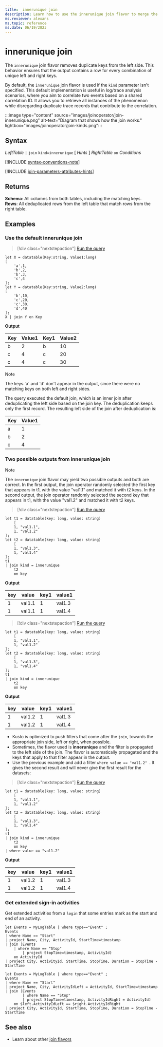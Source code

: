 ```yaml
---
title:  innerunique join
description: Learn how to use the innerunique join flavor to merge the rows of two tables. 
ms.reviewer: alexans
ms.topic: reference
ms.date: 06/19/2023
---
```


# innerunique join

The `innerunique` join flavor removes duplicate keys from the left side. This behavior ensures that the output contains a row for every combination of unique left and right keys.

By default, the `innerunique` join flavor is used if the `kind` parameter isn't specified. This default implementation is useful in log/trace analysis scenarios, where you aim to correlate two events based on a shared correlation ID. It allows you to retrieve all instances of the phenomenon while disregarding duplicate trace records that contribute to the correlation.

:::image type="content" source="images/joinoperator/join-innerunique.png" alt-text="Diagram that shows how the join works." lightbox="images/joinoperator/join-kinds.png":::

## Syntax

*LeftTable* `|` `join` `kind=innerunique` [ *Hints* ] *RightTable* `on` *Conditions*

[!INCLUDE [syntax-conventions-note](../../includes/syntax-conventions-note.md)]

[!INCLUDE [join-parameters-attributes-hints](../../includes/join-parameters-attributes-hints.md)]

## Returns

**Schema**: All columns from both tables, including the matching keys.  
**Rows**: All deduplicated rows from the left table that match rows from the right table.

## Examples

### Use the default innerunique join

> [!div class="nextstepaction"]
> <a href="https://dataexplorer.azure.com/clusters/help/databases/Samples?query=H4sIAAAAAAAAA8tJLVGIULBVSEksAcKknFQN79RKq+KSosy8dB2FsMSc0lRDq5z8vHRNrmguBSBQT1TXMdSBMJPUdYwQTGMoM1ldx4Qr1porB2h0JH6jjVCNBhpiaIAwxQiJbQxjpwBNNwAZH6FQo5CVn5kHtCM/TwFoNADeA/cxywAAAA==" target="_blank">Run the query</a>

```kusto
let X = datatable(Key:string, Value1:long)
[
    'a',1,
    'b',2,
    'b',3,
    'c',4
];
let Y = datatable(Key:string, Value2:long)
[
    'b',10,
    'c',20,
    'c',30,
    'd',40
];
X | join Y on Key
```

**Output**

|Key|Value1|Key1|Value2|
|---|---|---|---|
|b|2|b|10|
|c|4|c|20|
|c|4|c|30|

> [!NOTE]
> The keys 'a' and 'd' don't appear in the output, since there were no matching keys on both left and right sides.

The query executed the default join, which is an inner join after deduplicating the left side based on the join key. The deduplication keeps only the first record. The resulting left side of the join after deduplication is:

|Key |Value1
|---|---
|a |1
|b |2
|c |4

### Two possible outputs from innerunique join

> [!NOTE]
> The `innerunique` join flavor may yield two possible outputs and both are correct.
> In the first output, the join operator randomly selected the first key that appears in t1, with the value "val1.1" and matched it with t2 keys.
> In the second output, the join operator randomly selected the second key that appears in t1, with the value "val1.2" and matched it with t2 keys.

> [!div class="nextstepaction"]
> <a href="https://dataexplorer.azure.com/clusters/help/databases/Samples?query=H4sIAAAAAAAAA5WNQQvCMAyF7/0Vj54mFKHV08RfIh4mC6OupDjTwcAfb1aGoDcTSOC9vC+JBOJxRt+J9i1RM9LSImUeHOYuFWrxlCnysAMMtC51egertt976zbjIwWryvVk0goP/8F/WQfrvoXjBhdvXrjnyBgj9/okMtNUOD4K1YSEurIe0PIGa/tJfOgAAAA=" target="_blank">Run the query</a>

```kusto
let t1 = datatable(key: long, value: string)  
    [
    1, "val1.1",  
    1, "val1.2"  
];
let t2 = datatable(key: long, value: string)  
    [  
    1, "val1.3",
    1, "val1.4"  
];
t1
| join kind = innerunique
    t2
    on key
```

**Output**

|key|value|key1|value1|
|---|---|---|---|
|1|val1.1|1|val1.3|
|1|val1.1|1|val1.4|

> [!div class="nextstepaction"]
> <a href="https://dataexplorer.azure.com/clusters/help/databases/Samples?query=H4sIAAAAAAAAA5WNQQvCMAyF7/0Vj54mFKHV08RfIh4mC6OupDjTwcAfb1aGoDcTSOC9vC+JBOJxRt+J9i1RM9LSImUeHOYuFWrxlCnysAMMtC51egertt976zbjIwWryvVk0goP/8F/WQfFfyvHjS7evHDPkTFG7vVLZKapcHwUqgkJdWU9oOUNScAQaekAAAA=" target="_blank">Run the query</a>

```kusto
let t1 = datatable(key: long, value: string)  
    [
    1, "val1.1",  
    1, "val1.2"  
];
let t2 = datatable(key: long, value: string)  
    [  
    1, "val1.3", 
    1, "val1.4"  
];
t1
| join kind = innerunique
    t2
    on key
```

**Output**

|key|value|key1|value1|
|---|---|---|---|
|1|val1.2|1|val1.3|
|1|val1.2|1|val1.4|

* Kusto is optimized to push filters that come after the `join`, towards the appropriate join side, left or right, when possible.
* Sometimes, the flavor used is **innerunique** and the filter is propagated to the left side of the join. The flavor is automatically propagated and the keys that apply to that filter appear in the output.
* Use the previous example and add a filter `where value == "val1.2" `. It gives the second result and will never give the first result for the datasets:

> [!div class="nextstepaction"]
> <a href="https://dataexplorer.azure.com/clusters/help/databases/Samples?query=H4sIAAAAAAAAA5WOwQrCMAyG73uKn54UitDqadInEQ+ThVlXUqytMvDhjXUM9GYCCfxJvj+BMrKBQ99lyVOg1UhTixB50Lh3oVCLW06ehzXQQOJQq9FQMjYbo/Q8WCSrRDnum/CG2//gv6yt4L+V3UzPpnniEj1j9NyLi2emVNhfC9WLbGuLskCT7D7OlOhjC+eWX18MNThdAwEAAA==" target="_blank">Run the query</a>

```kusto
let t1 = datatable(key: long, value: string)  
    [
    1, "val1.1",  
    1, "val1.2"  
];
let t2 = datatable(key: long, value: string)  
    [  
    1, "val1.3", 
    1, "val1.4"  
];
t1
| join kind = innerunique
    t2
    on key
| where value == "val1.2"
```

**Output**

|key|value|key1|value1|
|---|---|---|---|
|1|val1.2|1|val1.3|
|1|val1.2|1|val1.4|

### Get extended sign-in activities

Get extended activities from a `login` that some entries mark as the start and end of an activity.

```kusto
let Events = MyLogTable | where type=="Event" ;
Events
| where Name == "Start"
| project Name, City, ActivityId, StartTime=timestamp
| join (Events
    | where Name == "Stop"
        | project StopTime=timestamp, ActivityId)
    on ActivityId
| project City, ActivityId, StartTime, StopTime, Duration = StopTime - StartTime
```

```kusto
let Events = MyLogTable | where type=="Event" ;
Events
| where Name == "Start"
| project Name, City, ActivityIdLeft = ActivityId, StartTime=timestamp
| join (Events
        | where Name == "Stop"
        | project StopTime=timestamp, ActivityIdRight = ActivityId)
    on $left.ActivityIdLeft == $right.ActivityIdRight
| project City, ActivityId, StartTime, StopTime, Duration = StopTime - StartTime
```

## See also

* Learn about other [join flavors](joinoperator.md#returns)
